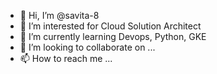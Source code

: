 - 👋 Hi, I’m @savita-8
- 👀 I’m interested for Cloud Solution Architect 
- 🌱 I’m currently learning Devops, Python, GKE
- 💞️ I’m looking to collaborate on ...
- 📫 How to reach me ...

<!---
savita-8/savita-8 is a ✨ special ✨ repository because its `README.md` (this file) appears on your GitHub profile.
You can click the Preview link to take a look at your changes.
--->
